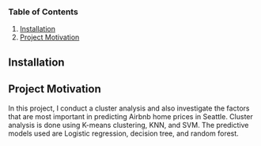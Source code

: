### Table of Contents

1. [Installation](#installation)
2. [Project Motivation](#motivation)

## Installation <a name = "installation"></a>


## Project Motivation <a name = "motivation"></a>
In this project, I conduct a cluster analysis and also investigate the factors that are most important in predicting Airbnb home prices in Seattle. Cluster analysis is done using K-means clustering, KNN, and SVM. The predictive models used are Logistic regression, decision tree, and random forest.
